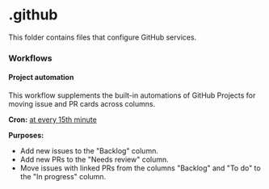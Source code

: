 # .github

This folder contains files that configure GitHub services.

### Workflows

#### Project automation

This workflow supplements the built-in automations of GitHub Projects for moving
issue and PR cards across columns.

**Cron:** [at every 15th minute](https://crontab.guru/#*/15_*_*_*_*)

**Purposes:**

- Add new issues to the "Backlog" column.
- Add new PRs to the "Needs review" column.
- Move issues with linked PRs from the columns "Backlog" and "To do" to 
  the "In progress" column.
